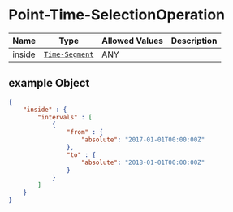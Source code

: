 # Point-Time-SelectionOperation

Name        |Type      | Allowed Values |Description
------------|----------|----------------|-----------
inside | [`Time-Segment`](/api/reference/data-modelsata-models/d-segment/time.md) | ANY | 

## example Object

```json
{
    "inside" : {
        "intervals" : [
            {
                "from" : {
                    "absolute": "2017-01-01T00:00:00Z"
                },
                "to" : {
                    "absolute": "2018-01-01T00:00:00Z"
                }
            }
        ]
    }
}
```

